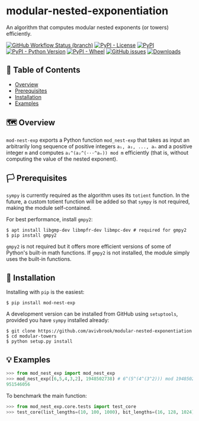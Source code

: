 # modular-nested-exponentiation

An algorithm that computes modular nested exponents (or towers) efficiently.

[![GitHub Workflow Status (branch)](https://img.shields.io/github/workflow/status/avivbrook/modular-nested-exponentiation/Test/master?logo=github&style=flat-square)](https://github.com/avivbrook/modular-nested-exponentiation/actions)
[![PyPI - License](https://img.shields.io/pypi/l/mod-nest-exp?style=flat-square)](https://choosealicense.com/licenses/gpl-3.0/)
[![PyPI](https://img.shields.io/pypi/v/mod-nest-exp?style=flat-square)](https://pypi.org/project/mod-nest-exp/)
[![PyPI - Python Version](https://img.shields.io/pypi/pyversions/mod-nest-exp?style=flat-square)](https://pypi.org/project/mod-nest-exp/#files)
[![PyPI - Wheel](https://img.shields.io/pypi/wheel/mod-nest-exp?style=flat-square)](https://pypi.org/project/mod-nest-exp/#files)
[![GitHub issues](https://img.shields.io/github/issues/avivbrook/modular-nested-exponentiation?style=flat-square)](https://github.com/avivbrook/modular-nested-exponentiation/issues)
[![Downloads](https://img.shields.io/badge/dynamic/json?style=flat-square&color=303f9f&label=downloads&query=%24.total_downloads&url=https%3A%2F%2Fapi.pepy.tech%2Fapi%2Fprojects%2Fmod-nest-exp)](https://pepy.tech/project/mod-nest-exp)

## 🚩 Table of Contents

- [Overview](#%EF%B8%8F-overview)
- [Prerequisites](#%EF%B8%8F-prerequisites)
- [Installation](#-installation)
- [Examples](#-examples)

## 🗺️ Overview

`mod-nest-exp` exports a Python function `mod_nest-exp` that takes as input an arbitrarily long sequence of positive integers `a₁, a₂, ..., aₙ` and a positive integer `m` and computes `a₁^(a₂^(···^aₙ)) mod m` efficiently (that is, without computing the value of the nested exponent).

## 🏳️ Prerequisites

`sympy` is currently required as the algorithm uses its `totient` function. In the future, a custom totient function will be added so that `sympy` is not required, making the module self-contained.

For best performance, install `gmpy2`:
```console
$ apt install libgmp-dev libmpfr-dev libmpc-dev # required for gmpy2
$ pip install gmpy2
```

`gmpy2` is not required but it offers more efficient versions of some of Python's built-in math functions. If `gmpy2` is not installed, the module simply uses the built-in functions.

## 🔧 Installation

Installing with `pip` is the easiest:
```console
$ pip install mod-nest-exp
```

A development version can be installed from GitHub
using `setuptools`, provided you have `sympy` installed already:
```console
$ git clone https://github.com/avivbrook/modular-nested-exponentiation
$ cd modular-towers
$ python setup.py install
```

## 💡 Examples

```python
>>> from mod_nest_exp import mod_nest_exp
>>> mod_nest_exp([6,5,4,3,2], 1948502738) # 6^(5^(4^(3^2))) mod 1948502738
951546056
```

To benchmark the main function:
```python
>>> from mod_nest_exp.core.tests import test_core
>>> test_core(list_lengths=(10, 100, 1000), bit_lengths=(16, 128, 1024), mod_bit_lengths=(16, 32, 64))
```